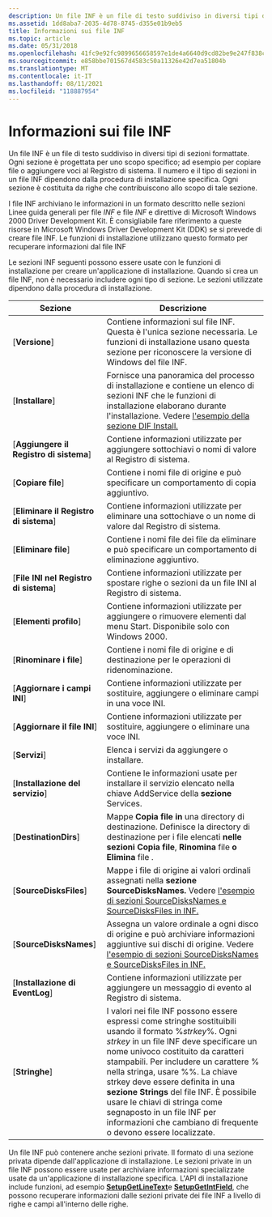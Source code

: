 ```yaml
---
description: Un file INF è un file di testo suddiviso in diversi tipi di sezioni formattate.
ms.assetid: 1dd8aba7-2035-4d78-8745-d355e01b9eb5
title: Informazioni sui file INF
ms.topic: article
ms.date: 05/31/2018
ms.openlocfilehash: 41fc9e92fc9899656658597e1de4a6640d9cd82be9e247f838cdfad585988c42
ms.sourcegitcommit: e858bbe701567d4583c50a11326e42d7ea51804b
ms.translationtype: MT
ms.contentlocale: it-IT
ms.lasthandoff: 08/11/2021
ms.locfileid: "118887954"
---
```

# <a name="about-inf-files"></a>Informazioni sui file INF

Un file INF è un file di testo suddiviso in diversi tipi di sezioni formattate. Ogni sezione è progettata per uno scopo specifico; ad esempio per copiare file o aggiungere voci al Registro di sistema. Il numero e il tipo di sezioni in un file INF dipendono dalla procedura di installazione specifica. Ogni sezione è costituita da righe che contribuiscono allo scopo di tale sezione.

I file INF archiviano le informazioni in un formato descritto nelle sezioni Linee guida generali per file *INF* e file *INF* e direttive di Microsoft Windows 2000 Driver Development Kit. È consigliabile fare riferimento a queste risorse in Microsoft Windows Driver Development Kit (DDK) se si prevede di creare file INF. Le funzioni di installazione utilizzano questo formato per recuperare informazioni dal file INF

Le sezioni INF seguenti possono essere usate con le funzioni di installazione per creare un'applicazione di installazione. Quando si crea un file INF, non è necessario includere ogni tipo di sezione. Le sezioni utilizzate dipendono dalla procedura di installazione.



| Sezione                          | Descrizione                                                                                                                                                                                                                                                                                                                                                                                                                      |
|----------------------------------|----------------------------------------------------------------------------------------------------------------------------------------------------------------------------------------------------------------------------------------------------------------------------------------------------------------------------------------------------------------------------------------------------------------------------------|
| \[**Versione**\]                  | Contiene informazioni sul file INF. Questa è l'unica sezione necessaria. Le funzioni di installazione usano questa sezione per riconoscere la versione di Windows del file INF.                                                                                                                                                                                                                                    |
| \[**Installare**\]                  | Fornisce una panoramica del processo di installazione e contiene un elenco di sezioni INF che le funzioni di installazione elaborano durante l'installazione. Vedere [l'esempio della sezione DIF Install.](inf-install-section-example.md)                                                                                                                                                                                                           |
|     \[**Aggiungere il Registro di sistema**\]         | Contiene informazioni utilizzate per aggiungere sottochiavi o nomi di valore al Registro di sistema.                                                                                                                                                                                                                                                                                                                                                         |
|     \[**Copiare file**\]           | Contiene i nomi file di origine e può specificare un comportamento di copia aggiuntivo.                                                                                                                                                                                                                                                                                                                                                           |
|     \[**Eliminare il Registro di sistema**\]      | Contiene informazioni utilizzate per eliminare una sottochiave o un nome di valore dal Registro di sistema.                                                                                                                                                                                                                                                                                                                                                    |
|     \[**Eliminare file**\]         | Contiene i nomi file dei file da eliminare e può specificare un comportamento di eliminazione aggiuntivo.                                                                                                                                                                                                                                                                                                                                         |
|     \[**File INI nel Registro di sistema**\] | Contiene informazioni utilizzate per spostare righe o sezioni da un file INI al Registro di sistema.                                                                                                                                                                                                                                                                                                                                            |
|     \[**Elementi profilo**\]         | Contiene informazioni utilizzate per aggiungere o rimuovere elementi dal menu Start. Disponibile solo con Windows 2000.                                                                                                                                                                                                                                                                                                                          |
|     \[**Rinominare i file**\]         | Contiene i nomi file di origine e di destinazione per le operazioni di ridenominazione.                                                                                                                                                                                                                                                                                                                                                                |
|     \[**Aggiornare i campi INI**\]    | Contiene informazioni utilizzate per sostituire, aggiungere o eliminare campi in una voce INI.                                                                                                                                                                                                                                                                                                                                                     |
|     \[**Aggiornare il file INI**\]      | Contiene informazioni utilizzate per sostituire, aggiungere o eliminare una voce INI.                                                                                                                                                                                                                                                                                                                                                               |
| \[**Servizi**\]                 | Elenca i servizi da aggiungere o installare.                                                                                                                                                                                                                                                                                                                                                                                            |
|     \[**Installazione del servizio**\]      | Contiene le informazioni usate per installare il servizio elencato nella chiave AddService della **sezione** Services.                                                                                                                                                                                                                                                                                                                       |
| \[**DestinationDirs**\]          | Mappe **Copia file in** una directory di destinazione. Definisce la directory di destinazione per i file elencati **nelle sezioni Copia file**, **Rinomina** file **o Elimina** file .                                                                                                                                                                                                                                                   |
| \[**SourceDisksFiles**\]         | Mappe i file di origine ai valori ordinali assegnati nella **sezione SourceDisksNames.** Vedere [l'esempio di sezioni SourceDisksNames e SourceDisksFiles in INF.](inf-sourcedisksnames-and-sourcedisksfiles-sections-example.md)                                                                                                                                                                                                      |
| \[**SourceDisksNames**\]         | Assegna un valore ordinale a ogni disco di origine e può archiviare informazioni aggiuntive sui dischi di origine. Vedere [l'esempio di sezioni SourceDisksNames e SourceDisksFiles in INF.](inf-sourcedisksnames-and-sourcedisksfiles-sections-example.md)                                                                                                                                                                                     |
| \[**Installazione di EventLog**\]         | Contiene informazioni utilizzate per aggiungere un messaggio di evento al Registro di sistema.                                                                                                                                                                                                                                                                                                                                                               |
| \[**Stringhe**\]                  | I valori nei file INF possono essere espressi come stringhe sostituibili usando il formato %*strkey*%. Ogni *strkey* in un file INF deve specificare un nome univoco costituito da caratteri stampabili. Per includere un carattere % nella stringa, usare %%. La chiave strkey deve essere definita in una **sezione Strings** del file INF. È possibile usare le chiavi di stringa come segnaposto in un file INF per informazioni che cambiano di frequente o devono essere localizzate. |



 

Un file INF può contenere anche sezioni private. Il formato di una sezione privata dipende dall'applicazione di installazione. Le sezioni private in un file INF possono essere usate per archiviare informazioni specializzate usate da un'applicazione di installazione specifica. L'API di installazione include funzioni, ad esempio [**SetupGetLineText**](/windows/desktop/api/Setupapi/nf-setupapi-setupgetlinetexta)e [**SetupGetIntField**](/windows/desktop/api/Setupapi/nf-setupapi-setupgetintfield), che possono recuperare informazioni dalle sezioni private dei file INF a livello di righe e campi all'interno delle righe.

 

 



